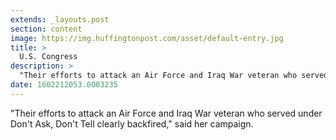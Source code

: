 ```yaml
--- 
extends: _layouts.post 
section: content 
image: https://img.huffingtonpost.com/asset/default-entry.jpg 
title: > 
  U.S. Congress 
description: > 
  "Their efforts to attack an Air Force and Iraq War veteran who served under Don't Ask, Don't Tell clearly backfired," said her campaign. 
date: 1602212053.0003235 
--- 
```

"Their efforts to attack an Air Force and Iraq War veteran who served under Don't Ask, Don't Tell clearly backfired," said her campaign.